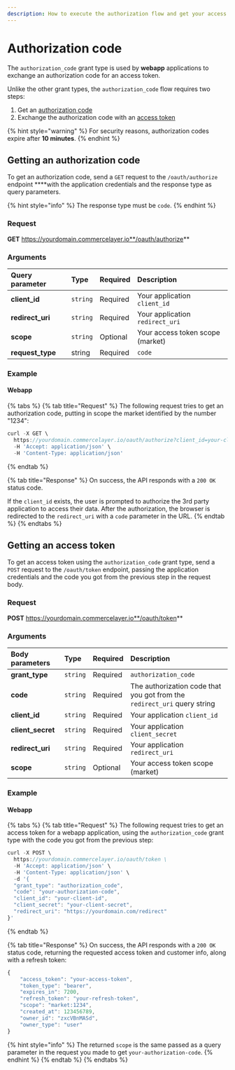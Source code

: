 ```yaml
---
description: How to execute the authorization flow and get your access token
---
```


# Authorization code

The `authorization_code` grant type is used by **webapp** applications to exchange an authorization code for an access token. 

Unlike the other grant types, the `authorization_code` flow requires two steps:

1. Get an [authorization code](authorization-code.md#getting-an-authorization-code)
2. Exchange the authorization code with an [access token](authorization-code.md#getting-an-access-token)

{% hint style="warning" %}
For security reasons, authorization codes expire after **10 minutes**.
{% endhint %}

## Getting an authorization code

To get an authorization code, send a `GET` request to the `/oauth/authorize` endpoint ****with the application credentials and the response type as query parameters.

{% hint style="info" %}
The response type must be `code`.
{% endhint %}

### Request

**GET** https://yourdomain.commercelayer.io**/oauth/authorize**

### Arguments

| Query parameter | Type | Required | Description |
| :--- | :--- | :--- | :--- |
| **client\_id** | `string` | Required | Your application `client_id` |
| **redirect\_uri** | `string` | Required | Your application `redirect_uri` |
| **scope** | `string` | Optional | Your access token scope \(market\) |
| **request\_type** | string | Required | `code` |

### Example

#### Webapp

{% tabs %}
{% tab title="Request" %}
The following request tries to get an authorization code, putting in scope the market identified by the number "1234":

```javascript
curl -X GET \
  https://yourdomain.commercelayer.io/oauth/authorize?client_id=your-client-id&redirect_uri=https://yourdomain.com/redirect&scope=market:1234&response_type=code \
  -H 'Accept: application/json' \
  -H 'Content-Type: application/json'
```
{% endtab %}

{% tab title="Response" %}
On success, the API responds with a `200 OK` status code.

If the `client_id` exists, the user is prompted to authorize the 3rd party application to access their data. After the authorization, the browser is redirected to the `redirect_uri` with a `code` parameter in the URL.
{% endtab %}
{% endtabs %}

## Getting an access token

To get an access token using the `authorization_code` grant type, send a `POST` request to the `/oauth/token` endpoint, passing the application credentials and the code you got from the previous step in the request body.

### Request

**POST** https://yourdomain.commercelayer.io**/oauth/token**

### **Arguments**

| **Body parameters** | Type | Required | Description |
| :--- | :--- | :--- | :--- |
| **grant\_type** | `string` | Required | `authorization_code` |
| **code** | `string` | Required | The authorization code that you got from the `redirect_uri` query string |
| **client\_id** | `string` | Required | Your application `client_id` |
| **client\_secret** | `string` | Required | Your application `client_secret` |
| **redirect\_uri** | `string` | Required | Your application `redirect_uri` |
| **scope** | `string` | Optional | Your access token scope \(market\) |

### Example

#### Webapp

{% tabs %}
{% tab title="Request" %}
The following request tries to get an access token for a webapp application, using the `authorization_code` grant type with the code you got from the previous step:

```javascript
curl -X POST \
  https://yourdomain.commercelayer.io/oauth/token \
  -H 'Accept: application/json' \
  -H 'Content-Type: application/json' \
  -d '{
  "grant_type": "authorization_code",
  "code": "your-authorization-code",
  "client_id": "your-client-id",
  "client_secret": "your-client-secret",
  "redirect_uri": "https://yourdomain.com/redirect"
}'
```
{% endtab %}

{% tab title="Response" %}
On success, the API responds with a `200 OK` status code, returning the requested access token and customer info, along with a refresh token:

```javascript
{
    "access_token": "your-access-token",
    "token_type": "bearer",
    "expires_in": 7200,
    "refresh_token": "your-refresh-token",
    "scope": "market:1234",
    "created_at": 123456789,
    "owner_id": "zxcVBnMASd",
    "owner_type": "user"
}
```

{% hint style="info" %}
The returned `scope` is the same passed as a query parameter in the request you made to get `your-authorization-code`.
{% endhint %}
{% endtab %}
{% endtabs %}

